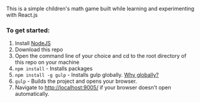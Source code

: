 This is a simple children's math game built while learning and experimenting with React.js

<h3>To get started:</h3>
<ol>
<li>Install <a href="http://www.nodejs.org">NodeJS</a><br></li>
<li>Download this repo </li>
<li>Open the command line of your choice and cd to the root directory of this repo on your machine<br></li>
<li><code>npm install</code> - Installs packages</li>
<li><code>npm install -g gulp</code> - Installs gulp globally. <a href="http://stackoverflow.com/questions/22115400/why-do-we-need-to-install-gulp-globally-and-locally">Why globally?</a></li>
<li><code>gulp</code> - Builds the project and opens your browser. </li>
<li>Navigate to <a href="http://localhost:9005/">http://localhost:9005/</a> if your browser doesn't open automatically.</li>
</ol>


